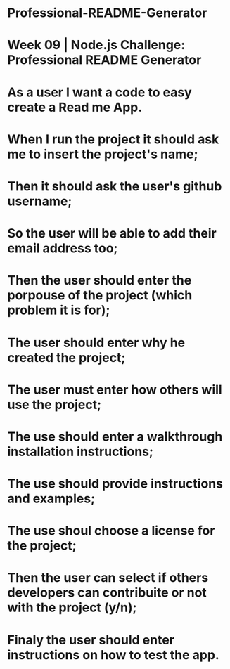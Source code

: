 # Professional-README-Generator
# Week 09 | Node.js Challenge: Professional README Generator

# As a user I want a code to easy create a Read me App.

# When I run the project it should ask me to insert the project's name;
# Then it should ask the user's github username;
# So the user will be able to add their email address too;
# Then the user should enter the porpouse of the project (which problem it is for);
# The user should enter why he created the project;
# The user must enter how others will use the project;
# The use should enter a walkthrough installation instructions;
# The use should provide instructions and examples;
# The use shoul choose a license for the project;
# Then the user can select if others developers can contribuite or not with the project (y/n);
# Finaly the user should enter instructions on how to test the app.
